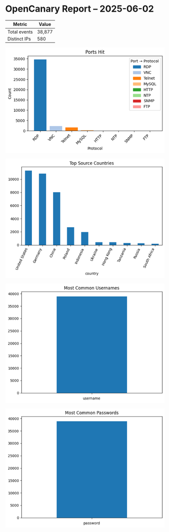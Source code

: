 # OpenCanary Report – 2025-06-02

| Metric         | Value |
|----------------|-------|
| Total events   | 38,877 |
| Distinct IPs   | 580 |

![Ports](ports_bar.png)

![Countries](countries_bar.png)

![Usernames](usernames_bar.png)

![Passwords](passwords_bar.png)
